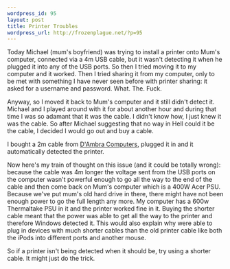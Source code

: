 ```yaml
--- 
wordpress_id: 95
layout: post
title: Printer Troubles
wordpress_url: http://frozenplague.net/?p=95
---
```

Today Michael (mum's boyfriend) was trying to install a printer onto Mum's computer, connected via a 4m USB cable, but it wasn't detecting it when he plugged it into any of the USB ports. So then I tried moving it to my computer and it worked. Then I tried sharing it from my computer, only to be met with something I have never seen before with printer sharing: it asked for a username and password. What. The. Fuck.

Anyway, so I moved it back to Mum's computer and it still didn't detect it. Michael and I played around with it for about another hour and during that time I was so adamant that it was the cable. I didn't know how, I just knew it was the cable. So after Michael suggesting that no way in Hell could it be the cable, I decided I would go out and buy a cable.

I bought a 2m cable from <a href="http://dambracomputers.com.au">D'Ambra Computers</a>, plugged it in and it automatically detected the printer.

Now here's my train of thought on this issue (and it could be totally wrong): because the cable was 4m longer the voltage sent from the USB ports on the computer wasn't powerful enough to go all the way to the end of the cable and then come back on Mum's computer which is a 400W Acer PSU. Because we've put mum's old hard drive in there, there might have not been enough power to go the full length any more. My computer has a 600w Thermaltake PSU in it and the printer worked fine in it. Buying the shorter cable meant that the power was able to get all the way to the printer and therefore Windows detected it.  This would also explain why were able to plug in devices with much shorter cables than the old printer cable like both the iPods into different ports and another mouse.

So if a printer isn't being detected when it should be, try using a shorter cable. It might just do the trick.
